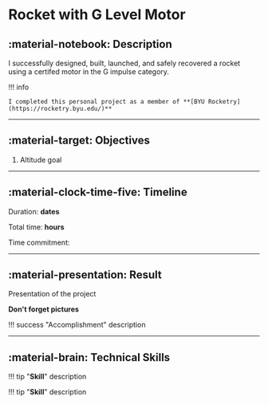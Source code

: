 # Rocket with G Level Motor

## :material-notebook: Description

I successfully designed, built, launched, and safely recovered a rocket using a certifed motor in the G impulse category.


!!! info

    I completed this personal project as a member of **[BYU Rocketry](https://rocketry.byu.edu/)**

***

## :material-target: Objectives

1. Altitude goal

***

## :material-clock-time-five: Timeline

Duration: **dates**

Total time: **hours**

Time commitment: 

***

## :material-presentation: Result

Presentation of the project

**Don't forget pictures**

<!-- ![](assets/flow/FLOW1.png){ width=300px }
![](assets/flow/FLOW2.png){ width=300px }


![](assets/flow/FLOW3.png){ width=300px }
![](assets/flow/FLOW4.png){ width=300px } -->

!!! success "Accomplishment"
    description

***

## :material-brain: Technical Skills

!!! tip "**Skill**"
    description

!!! tip "**Skill**"
    description